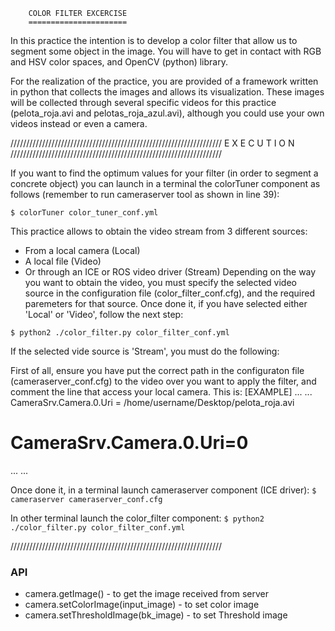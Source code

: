 		COLOR FILTER EXCERCISE
		======================
In this practice the intention is to develop a color filter that allow us to segment some object in the image. You will have to get in contact with RGB and HSV color spaces, and OpenCV (python) library.

For the realization of the practice, you are provided of a framework written in python that collects the images and allows its visualization. These images will be collected through several specific videos for this practice (pelota_roja.avi and pelotas_roja_azul.avi), although you could use your own videos instead or even a camera.

///////////////////////////////////////////////////////////////////
 			E X E C U T I O N 
///////////////////////////////////////////////////////////////////

If you want to find the optimum values for your filter (in order to segment a concrete object) you can launch in a terminal the colorTuner component as follows (remember to run cameraserver tool as shown in line 39):

`$ colorTuner color_tuner_conf.yml`

This practice allows to obtain the video stream from 3 different sources:
- From a local camera (Local)
- A local file (Video)
- Or through an ICE or ROS video driver (Stream)
Depending on the way you want to obtain the video, you must specify the selected video
source in the configuration file (color_filter_conf.cfg), and the required paremeters for that source. 
Once done it, if you have selected either 'Local' or 'Video', follow the next step:

`$ python2 ./color_filter.py color_filter_conf.yml`

If the selected vide source is 'Stream', you must do the following:

First of all, ensure you have put the correct path in the configuraton file (cameraserver_conf.cfg) 
to the video over you want to apply the filter, and comment the line that access your local camera. This is:
[EXAMPLE]
...
...
CameraSrv.Camera.0.Uri = /home/username/Desktop/pelota_roja.avi
# CameraSrv.Camera.0.Uri=0
...
...

Once done it, in a terminal launch cameraserver component (ICE driver):
`$ cameraserver cameraserver_conf.cfg`

In other terminal launch the color_filter component:
`$ python2 ./color_filter.py color_filter_conf.yml`

///////////////////////////////////////////////////////////////////

### API
* camera.getImage() - to get the image received from server
* camera.setColorImage(input_image) - to set color image
* camera.setThresholdImage(bk_image) - to set Threshold image
